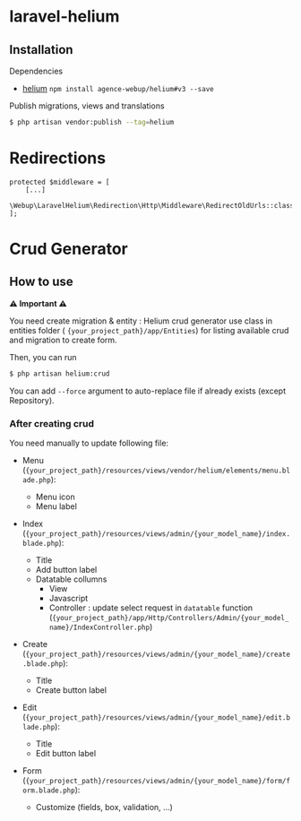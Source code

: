 # laravel-helium


## Installation

Dependencies

- [helium](https://github.com/agence-webup/helium) `npm install agence-webup/helium#v3 --save`

Publish migrations, views and translations

```bash
$ php artisan vendor:publish --tag=helium
```

# Redirections


    protected $middleware = [
        [...]
        \Webup\LaravelHelium\Redirection\Http\Middleware\RedirectOldUrls::class
    ];

# Crud Generator

## How to use
 
**⚠️ Important ⚠️**

You need create migration & entity : Helium crud generator use class in entities folder ( `{your_project_path}/app/Entities`) for listing available crud and migration to create form.


Then, you can run

```bash
$ php artisan helium:crud
```
You can add `--force` argument to auto-replace file if already exists (except Repository).

### After creating crud

You need manually to update following file: 

- Menu (`{your_project_path}/resources/views/vendor/helium/elements/menu.blade.php`): 
    - Menu icon
    - Menu label

- Index (`{your_project_path}/resources/views/admin/{your_model_name}/index.blade.php`): 
    - Title 
    - Add button label 
    - Datatable collumns 
        - View 
        - Javascript 
        - Controller : update select request in `datatable` function (`{your_project_path}/app/Http/Controllers/Admin/{your_model_name}/IndexController.php`)

- Create (`{your_project_path}/resources/views/admin/{your_model_name}/create.blade.php`): 
    - Title 
    - Create button label 

 - Edit (`{your_project_path}/resources/views/admin/{your_model_name}/edit.blade.php`): 
    - Title 
    - Edit button label 

 - Form (`{your_project_path}/resources/views/admin/{your_model_name}/form/form.blade.php`): 
    - Customize (fields, box, validation, ...)
